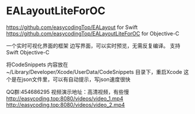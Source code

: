 # EALayoutLiteForOC

https://github.com/easycodingTop/EALayout    for Swift
https://github.com/easycodingTop/EALayoutLiteForOC   for Objective-C

一个实时可视化界面的框架 边写界面，可以实时预览，无需反复编译。 支持 Swift Objective-C

将CodeSnippets 内容放在 ~/Library/Developer/Xcode/UserData/CodeSnippets 目录下，重启Xcode 这个是在json文件里，可以有自动提示，写json速度很快

QQ群:454686295 视频演示地址：高清视频，有些慢 http://easycoding.top:8080/videos/video_1.mp4 http://easycoding.top:8080/videos/video_2.mp4
